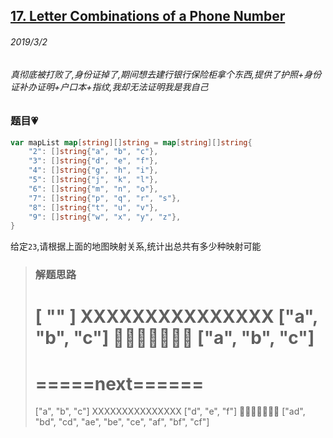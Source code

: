 ## [17. Letter Combinations of a Phone Number](https://leetcode.com/problems/letter-combinations-of-a-phone-number/)

###### 2019/3/2

###### 真彻底被打败了,身份证掉了,期间想去建行银行保险柜拿个东西,提供了护照+身份证补办证明+户口本+指纹,我却无法证明我是我自己

### 题目💗
```go
var mapList map[string][]string = map[string][]string{
	"2": []string{"a", "b", "c"},
	"3": []string{"d", "e", "f"},
	"4": []string{"g", "h", "i"},
	"5": []string{"j", "k", "l"},
	"6": []string{"m", "n", "o"},
	"7": []string{"p", "q", "r", "s"},
	"8": []string{"t", "u", "v"},
	"9": []string{"w", "x", "y", "z"},
}
```

给定`23`,请根据上面的地图映射关系,统计出总共有多少种映射可能

> ### 解题思路
> [ "" ]
> XXXXXXXXXXXXXXX
> ["a", "b", "c"]
> 🔽🔽🔽🔽🔽🔽🔽
> ["a", "b", "c"]
> ===============
> =====next======
> ===============
> ["a", "b", "c"]
> XXXXXXXXXXXXXXX
> ["d", "e", "f"]
> 🔽🔽🔽🔽🔽🔽🔽
> ["ad", "bd", "cd", "ae", "be", "ce", "af", "bf", "cf"]